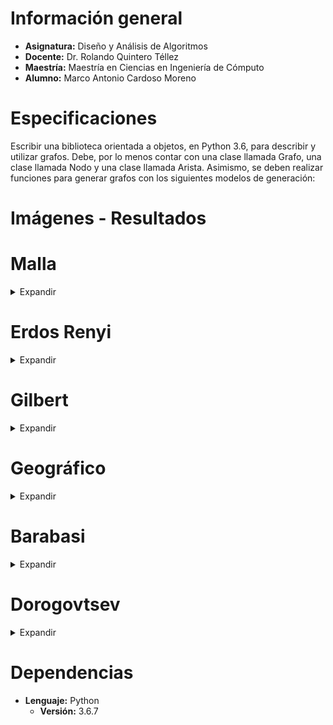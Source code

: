 # Información general

-   **Asignatura:** Diseño y Análisis de Algoritmos
-   **Docente:** Dr. Rolando Quintero Téllez
-   **Maestría:** Maestría en Ciencias en Ingeniería de Cómputo
-   **Alumno:** Marco Antonio Cardoso Moreno



# Especificaciones

Escribir una biblioteca orientada a objetos, en Python 3.6, para describir y
utilizar grafos. Debe, por lo menos contar con una clase llamada Grafo, una
clase llamada Nodo y una clase llamada Arista. Asimismo, se deben realizar
funciones para generar grafos con los siguientes modelos de generación:



# Imágenes - Resultados



# Malla
<details>
  <summary>Expandir</summary>

## 30 nodos

-   **m:** 6
-   **n:** 5

![img](./img/30/grafoMalla_6_5.png=350x)



## 100 nodos

-   **m:** 10
-   **n:** 10

![img](./img/100/grafoMalla_10_10.png)



## 500 nodos

-   **m:** 25
-   **n:** 20

![img](./img/500/grafoMalla_25_20.png)


</details>

# Erdos Renyi

<details>
  <summary>Expandir</summary>


## 30 nodos

-   **n:** 30
-   **m:** 150

![img](./img/30/grafoErdos_Renyi_30_150.png)



## 100 nodos

-   **n:** 100
-   **m:** 550

![img](./img/100/grafoErdos_Renyi_100_550.png)



## 500 nodos

-   **n:** 500
-   **m:** 2550

![img](./img/500/grafoErdos_Renyi_500_2550.png)
</details>



# Gilbert
<details>
  <summary>Expandir</summary>


## 30 nodos

-   **n:** 30
-   **p:** 0.7

![img](./img/30/grafoGilbert_30_70.png)



## 100 nodos

-   **n:** 100
-   **p:** 0.4

![img](./img/100/grafoGilbert_100_40.png)



## 500 nodos

-   **n:** 500
-   **p:** 0.1

![img](./img/500/grafoGilbert_500_10.png)
</details>


# Geográfico
<details>
  <summary>Expandir</summary>


## 30 nodos

-   **n:** 30
-   **r:** 0.7

![img](./img/30/grafoGeografico_30_70.png)



## 100 nodos

-   **n:** 100
-   **r:** 0.4

![img](./img/100/grafoGeografico_100_40.png)



## 500 nodos

-   **n:** 500
-   **r:** 0.1

![img](./img/500/grafoGeografico_500_10.png)
</details>



# Barabasi
<details>
  <summary>Expandir</summary>


## 30 nodos

-   **n:** 30
-   **d:** 5

![img](./img/30/grafoBarabasi_30_5.png)



## 100 nodos

-   **n:** 100
-   **d:** 7

![img](./img/100/grafoBarabasi_100_7.png)



## 500 nodos

-   **n:** 500
-   **d:** 7

![img](./img/500/grafoBarabasi_500_7.png)
</details>


# Dorogovtsev
<details>
  <summary>Expandir</summary>



## 30 nodos

![img](./img/30/grafoDorogovtsev_30.png)



## 100 nodos

![img](./img/100/grafoDorogovtsev_100.png)



## 500 nodos

![img](./img/500/grafoDorogovtsev_500.png)
</details>



# Dependencias

-   **Lenguaje:** Python
    -   **Versión:** 3.6.7

